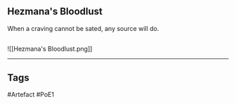 ## Hezmana's Bloodlust
When a craving cannot be sated, any source will do.
##
![[Hezmana's Bloodlust.png]]

---
## Tags
#Artefact
#PoE1